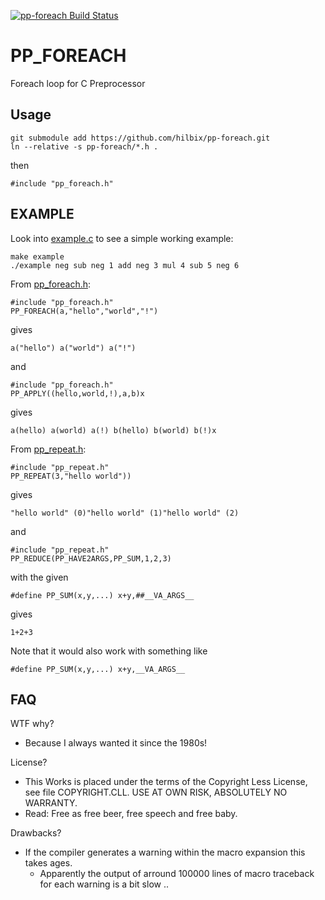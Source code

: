 [![pp-foreach Build Status](https://api.cirrus-ci.com/github/hilbix/pp-foreach.svg?branch=master)](https://cirrus-ci.com/github/hilbix/pp-foreach/master)

# PP_FOREACH

Foreach loop for C Preprocessor

## Usage

	git submodule add https://github.com/hilbix/pp-foreach.git
	ln --relative -s pp-foreach/*.h .

then

	#include "pp_foreach.h"

## EXAMPLE

Look into [example.c](example.c) to see a simple working example:

	make example
	./example neg sub neg 1 add neg 3 mul 4 sub 5 neg 6

From [pp_foreach.h](pp_foreach.h):

	#include "pp_foreach.h"
	PP_FOREACH(a,"hello","world","!")

gives

	a("hello") a("world") a("!")

and

	#include "pp_foreach.h"
	PP_APPLY((hello,world,!),a,b)x

gives

	a(hello) a(world) a(!) b(hello) b(world) b(!)x

From [pp_repeat.h](pp_repeat.h):

	#include "pp_repeat.h"
	PP_REPEAT(3,"hello world"))

gives

	"hello world" (0)"hello world" (1)"hello world" (2)

and

	#include "pp_repeat.h"
	PP_REDUCE(PP_HAVE2ARGS,PP_SUM,1,2,3)

with the given

	#define PP_SUM(x,y,...)	x+y,##__VA_ARGS__

gives

	1+2+3

Note that it would also work with something like

	#define PP_SUM(x,y,...)	x+y,__VA_ARGS__

## FAQ

WTF why?

- Because I always wanted it since the 1980s!

License?

- This Works is placed under the terms of the Copyright Less License,  
  see file COPYRIGHT.CLL.  USE AT OWN RISK, ABSOLUTELY NO WARRANTY.
- Read: Free as free beer, free speech and free baby.

Drawbacks?

- If the compiler generates a warning within the macro expansion this takes ages.
  - Apparently the output of arround 100000 lines of macro traceback for each warning is a bit slow ..
